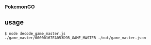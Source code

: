 ### PokemonGO

## usage

```
$ node decode_game_master.js ./game_master/00000167EA053D9B_GAME_MASTER ./out/game_master.json
```
